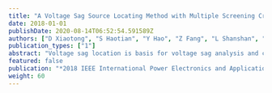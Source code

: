```yaml
---
title: "A Voltage Sag Source Locating Method with Multiple Screening Criterions Considering Voltage Measurement Errors"
date: 2018-01-01
publishDate: 2020-08-14T06:52:54.591589Z
authors: ["D Xiaotong", "S Haotian", "Y Hao", "Z Fang", "L Shanshan", "W Xinxiang"]
publication_types: ["1"]
abstract: "Voltage sag location is basis for voltage sag analysis and control. Based on the optimum allocation of voltage sag monitors, this paper proposes a voltage sag source locating method with multiple screening criterions considering the measurement error. Using the off-line database and collected monitor data, the fault located lines are screened out first, and then the fault located segment on the possible faulty lines is screened with Newton interpolation approach. At last, the fault is located via cost function. The simulation of IEEE39 bus model verifies the effectiveness and feasibility of the method. Considering the measurement error improves the accuracy of the locating result; progressively screening out the fault location improves the calculation efficiency and weakens the effect of the mistaken fault point."
featured: false
publication: "*2018 IEEE International Power Electronics and Application Conference and Exposition (PEAC)*"
weight: 60
---
```


